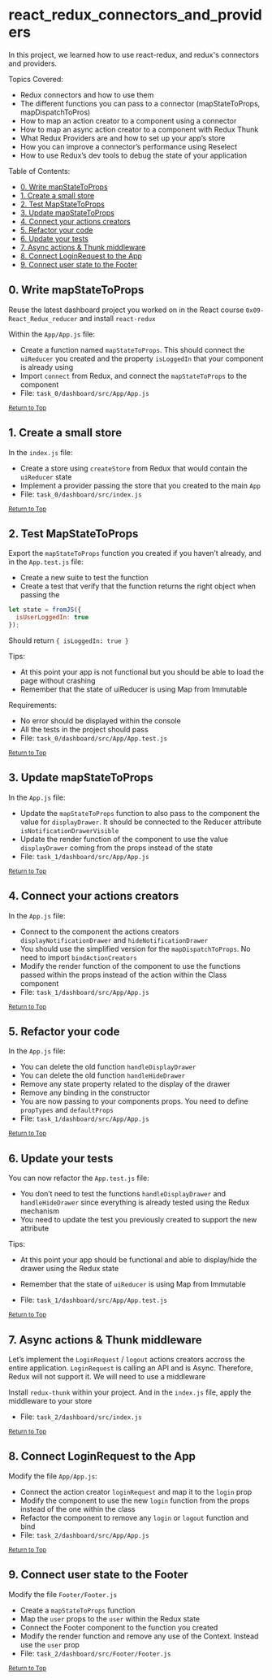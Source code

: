 # react_redux_connectors_and_providers
In this project, we learned how to use react-redux, and redux's connectors and providers.

Topics Covered:
- Redux connectors and how to use them
- The different functions you can pass to a connector (mapStateToProps, mapDispatchToPros)
- How to map an action creator to a component using a connector
- How to map an async action creator to a component with Redux Thunk
- What Redux Providers are and how to set up your app’s store
- How you can improve a connector’s performance using Reselect
- How to use Redux’s dev tools to debug the state of your application

Table of Contents:
- [0. Write mapStateToProps](#0-write-mapstatetoprops)
- [1. Create a small store](#1-create-a-small-store)
- [2. Test MapStateToProps](#2-test-mapstatetoprops)
- [3. Update mapStateToProps](#3-update-mapstatetoprops)
- [4. Connect your actions creators](#4-connect-your-actions-creators)
- [5. Refactor your code](#5-refactor-your-code)
- [6. Update your tests](#6-update-your-tests)
- [7. Async actions \& Thunk middleware](#7-async-actions--thunk-middleware)
- [8. Connect LoginRequest to the App](#8-connect-loginrequest-to-the-app)
- [9. Connect user state to the Footer](#9-connect-user-state-to-the-footer)

## 0. Write mapStateToProps
Reuse the latest dashboard project you worked on in the React course `0x09-React_Redux_reducer` and install `react-redux`

Within the `App/App.js` file:
- Create a function named `mapStateToProps`. This should connect the `uiReducer` you created and the property `isLoggedIn` that your component is already using
- Import `connect` from Redux, and connect the `mapStateToProps` to the component
- File: `task_0/dashboard/src/App/App.js`

<sub>[Return to Top](#react_redux_connectors_and_providers)</sub>

## 1. Create a small store
In the `index.js` file:

- Create a store using `createStore` from Redux that would contain the `uiReducer` state
- Implement a provider passing the store that you created to the main `App`
- File: `task_0/dashboard/src/index.js`

<sub>[Return to Top](#react_redux_connectors_and_providers)</sub>

## 2. Test MapStateToProps
Export the `mapStateToProps` function you created if you haven’t already, and in the `App.test.js` file:
- Create a new suite to test the function
- Create a test that verify that the function returns the right object when passing the

```js
let state = fromJS({
  isUserLoggedIn: true
});
```

Should return `{ isLoggedIn: true }`

Tips:
- At this point your app is not functional but you should be able to load the page without crashing
- Remember that the state of uiReducer is using Map from Immutable

Requirements:
- No error should be displayed within the console
- All the tests in the project should pass
- File: `task_0/dashboard/src/App/App.test.js`

<sub>[Return to Top](#react_redux_connectors_and_providers)</sub>

## 3. Update mapStateToProps
In the `App.js` file:

- Update the `mapStateToProps` function to also pass to the component the value for `displayDrawer`. It should be connected to the Reducer attribute `isNotificationDrawerVisible`
- Update the render function of the component to use the value `displayDrawer` coming from the props instead of the state
- File: `task_1/dashboard/src/App/App.js`

<sub>[Return to Top](#react_redux_connectors_and_providers)</sub>

## 4. Connect your actions creators
In the `App.js` file:
- Connect to the component the actions creators `displayNotificationDrawer` and `hideNotificationDrawer`
- You should use the simplified version for the `mapDispatchToProps`. No need to import `bindActionCreators`
- Modify the render function of the component to use the functions passed within the props instead of the action within the Class component
- File: `task_1/dashboard/src/App/App.js`

<sub>[Return to Top](#react_redux_connectors_and_providers)</sub>

## 5. Refactor your code
In the `App.js` file:
- You can delete the old function `handleDisplayDrawer`
- You can delete the old function `handleHideDrawer`
- Remove any state property related to the display of the drawer
- Remove any binding in the constructor
- You are now passing to your components props. You need to define `propTypes` and `defaultProps`
- File: `task_1/dashboard/src/App/App.js`

<sub>[Return to Top](#react_redux_connectors_and_providers)</sub>

## 6. Update your tests
You can now refactor the `App.test.js` file:
- You don’t need to test the functions `handleDisplayDrawer` and `handleHideDrawer` since everything is already tested using the Redux mechanism
- You need to update the test you previously created to support the new attribute

Tips:
- At this point your app should be functional and able to display/hide the drawer using the Redux state
- Remember that the state of `uiReducer` is using Map from Immutable

- File: `task_1/dashboard/src/App/App.test.js`

<sub>[Return to Top](#react_redux_connectors_and_providers)</sub>

## 7. Async actions & Thunk middleware
Let’s implement the `LoginRequest` / `logout` actions creators accross the entire application. `LoginRequest` is calling an API and is Async. Therefore, Redux will not support it. We will need to use a middleware

Install `redux-thunk` within your project. And in the `index.js` file, apply the middleware to your store
- File: `task_2/dashboard/src/index.js`

<sub>[Return to Top](#react_redux_connectors_and_providers)</sub>

## 8. Connect LoginRequest to the App
Modify the file `App/App.js`:
- Connect the action creator `loginRequest` and map it to the `login` prop
- Modify the component to use the new `login` function from the props instead of the one within the class
- Refactor the component to remove any `login` or `logout` function and bind
- File: `task_2/dashboard/src/App/App.js`

<sub>[Return to Top](#react_redux_connectors_and_providers)</sub>

## 9. Connect user state to the Footer

Modify the file `Footer/Footer.js`
- Create a `mapStateToProps` function
- Map the `user` props to the `user` within the Redux state
- Connect the Footer component to the function you created
- Modify the render function and remove any use of the Context. Instead use the `user` prop
- File: `task_2/dashboard/src/Footer/Footer.js`

<sub>[Return to Top](#react_redux_connectors_and_providers)</sub>
